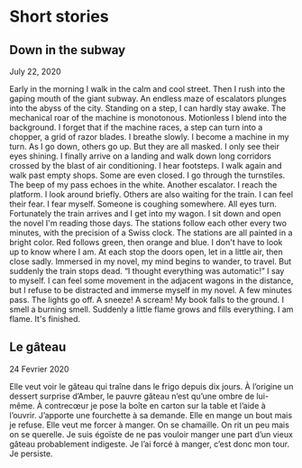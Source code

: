 # Short stories


## Down in the subway
July 22, 2020

Early in the morning I walk in the calm and cool street. Then I rush into the gaping mouth of the giant subway. An endless maze of escalators plunges into the abyss of the city. Standing on a step, I can hardly stay awake. The mechanical roar of the machine is monotonous. Motionless I blend into the background. I forget that if the machine races, a step can turn into a chopper, a grid of razor blades. I breathe slowly. I become a machine in my turn. As I go down, others go up. But they are all masked. I only see their eyes shining. I finally arrive on a landing and walk down long corridors crossed by the blast of air conditioning. I hear footsteps. I walk again and walk past empty shops. Some are even closed. I go through the turnstiles. The beep of my pass echoes in the white. Another escalator. I reach the platform. I look around briefly. Others are also waiting for the train. I can feel their fear. I fear myself. Someone is coughing somewhere. All eyes turn. Fortunately the train arrives and I get into my wagon. I sit down and open the novel I'm reading those days. The stations follow each other every two minutes, with the precision of a Swiss clock. The stations are all painted in a bright color. Red follows green, then orange and blue. I don't have to look up to know where I am. At each stop the doors open, let in a little air, then close sadly. Immersed in my novel, my mind begins to wander, to travel. But suddenly the train stops dead. “I thought everything was automatic!” I say to myself. I can feel some movement in the adjacent wagons in the distance, but I refuse to be distracted and immerse myself in my novel. A few minutes pass. The lights go off. A sneeze! A scream! My book falls to the ground. I smell a burning smell. Suddenly a little flame grows and fills everything. I am flame. It's finished.


## Le gâteau 
24 Fevrier 2020

Elle veut voir le gâteau qui traîne dans le frigo depuis dix jours. À l’origine un dessert surprise d’Amber, le pauvre gâteau n’est qu’une ombre de lui-même. À contrecœur je pose la boîte en carton sur la table et l’aide à l’ouvrir. J’apporte une fourchette à sa demande. Elle en mange un bout mais je refuse. Elle veut me forcer à manger. On se chamaille. On rit un peu mais on se querelle. Je suis égoïste de ne pas vouloir manger une part d’un vieux gâteau probablement indigeste. Je l’ai forcé à manger, c’est donc mon tour. Je persiste. 

